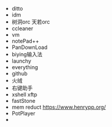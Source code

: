 - ditto
- idm
- 树洞orc  天若orc
- ccleaner
- vm
- notePad++
- PanDownLoad
- biying输入法
- launchy
- everything
- github
- 火绒
- 右键助手
- xshell xftp
- fastStone
- mem reduct    https://www.henrypp.org/
- PotPlayer
- 